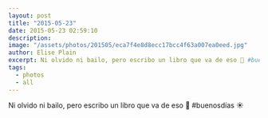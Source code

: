 ```yaml
---
layout: post
title: "2015-05-23"
date: 2015-05-23 02:59:10
description: 
image: "/assets/photos/201505/eca7f4e8d8ecc17bcc4f63a007ea0eed.jpg"
author: Elise Plain
excerpt: Ni olvido ni bailo, pero escribo un libro que va de eso 🐾 #buenosdías ☀️
tags: 
  - photos
  - all
---
```


Ni olvido ni bailo, pero escribo un libro que va de eso 🐾 #buenosdías ☀️
<p></p>
